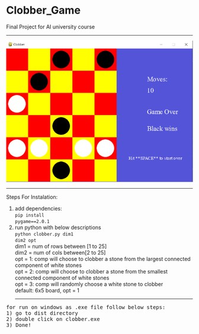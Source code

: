 # Clobber_Game
Final Project for AI university course
<br/><hr/>
![](Capture.PNG)
<br/><hr/>
Steps For Instalation:<br/>
1) add dependencies: <br/>
<code>pip install pygame==2.0.1</code><br/>
2) run python with below descriptions<br/>
<code>python clobber.py dim1 dim2 opt</code><br/>
dim1 = num of rows between [1 to 25]<br/>
dim2 = num of cols between[2 to 25]<br/>
opt = 1: comp will choose to clobber a stone from the largest connected component of white stones<br/>
opt = 2: comp will choose to clobber a stone from the smallest connected component of white stones<br/>
opt = 3: comp will randomly choose a white stone to clobber<br/>
default: 6x5 board, opt = 1
<br/><hr/>
<pre>
for run on windows as .exe file follow below steps:
1) go to dist directory
2) double click on clobber.exe
3) Done!
</pre>
